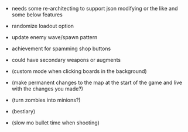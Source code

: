 - needs some re-architecting to support json modifying or the like and some below features

- randomize loadout option
- update enemy wave/spawn pattern
- achievement for spamming shop buttons

- could have secondary weapons or augments

- (custom mode when clicking boards in the background)
- (make permanent changes to the map at the start of the game and live with the changes you made?)
- (turn zombies into minions?)
- (bestiary)
- (slow mo bullet time when shooting)

